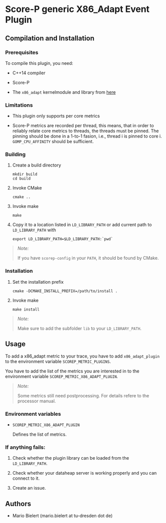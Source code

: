 # Score-P generic X86_Adapt Event Plugin

## Compilation and Installation

### Prerequisites

To compile this plugin, you need:

*   C++14 compiler

*   Score-P

*   The `x86_adapt` kernelmodule and library from [here](https://github.com/tud-zih-energy/x86_adapt)

### Limitations

*   This plugin only supports per core metrics

*   Score-P metrics are recorded per thread, this means, that in order to reliably relate core metrics to threads, the threads must be pinned. The pinning should be done in a 1-to-1 fasion, i.e., thread i is pinned to core i. `GOMP_CPU_AFFINITY` should be sufficient.

### Building

1.  Create a build directory

        mkdir build
        cd build

2.  Invoke CMake

        cmake ..

3.  Invoke make

        make

4.  Copy it to a location listed in `LD_LIBRARY_PATH` or add current path to `LD_LIBRARY_PATH` with

        export LD_LIBRARY_PATH=$LD_LIBRARY_PATH:`pwd`

> *Note:*
>
> If you have `scorep-config` in your `PATH`, it should be found by CMake.

### Installation

1.  Set the installation prefix

        cmake -DCMAKE_INSTALL_PREFIX=/path/to/install .

2.  Invoke make

        make install

> *Note:*
>
> Make sure to add the subfolder `lib` to your `LD_LIBRARY_PATH`.

## Usage

To add a x86_adapt metric to your trace, you have to add `x86_adapt_plugin` to the environment
variable `SCOREP_METRIC_PLUGINS`.

You have to add the list of the metrics you are interested in to the environment variable
`SCOREP_METRIC_X86_ADAPT_PLUGIN`.

> *Note:*
>
> Some metrics still need postprocessing. For details refere to the processor manual.

### Environment variables

*   `SCOREP_METRIC_X86_ADAPT_PLUGIN`

    Defines the list of metrics.

### If anything fails:

1.  Check whether the plugin library can be loaded from the `LD_LIBRARY_PATH`.

2.  Check whether your dataheap server is working properly and you can connect to it.

3.  Create an issue.

## Authors

*   Mario Bielert (mario.bielert at tu-dresden dot de)
